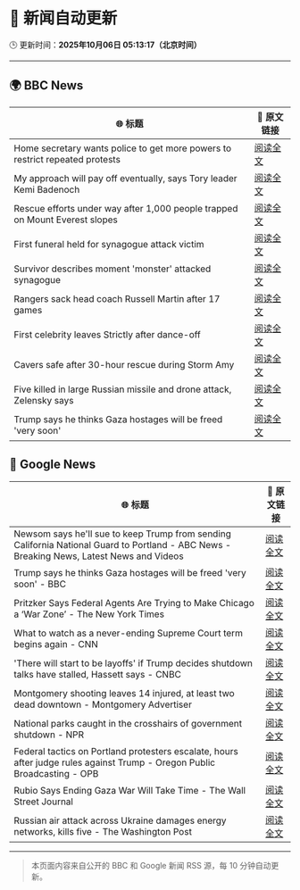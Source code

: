 # 🧠 新闻自动更新

🕒 更新时间：**2025年10月06日 05:13:17（北京时间）**

---

## 🌍 BBC News

| 🌐 标题 | 🔗 原文链接 |
|--------|-------------|
| Home secretary wants police to get more powers to restrict repeated protests | [阅读全文](https://www.bbc.com/news/articles/c24rmdngrrjo?at_medium=RSS&at_campaign=rss) |
| My approach will pay off eventually, says Tory leader Kemi Badenoch | [阅读全文](https://www.bbc.com/news/articles/c1l81766g2qo?at_medium=RSS&at_campaign=rss) |
| Rescue efforts under way after 1,000 people trapped on Mount Everest slopes | [阅读全文](https://www.bbc.com/news/articles/cj4ykkgxqwko?at_medium=RSS&at_campaign=rss) |
| First funeral held for synagogue attack victim | [阅读全文](https://www.bbc.com/news/articles/cx2r51x17jpo?at_medium=RSS&at_campaign=rss) |
| Survivor describes moment 'monster' attacked synagogue | [阅读全文](https://www.bbc.com/news/articles/cly05lekyrvo?at_medium=RSS&at_campaign=rss) |
| Rangers sack head coach Russell Martin after 17 games | [阅读全文](https://www.bbc.com/sport/football/articles/c4gwrplwyz8o?at_medium=RSS&at_campaign=rss) |
| First celebrity leaves Strictly after dance-off | [阅读全文](https://www.bbc.com/news/articles/c20zeyynnrgo?at_medium=RSS&at_campaign=rss) |
| Cavers safe after 30-hour rescue during Storm Amy | [阅读全文](https://www.bbc.com/news/articles/cly6x3xvyy0o?at_medium=RSS&at_campaign=rss) |
| Five killed in large Russian missile and drone attack, Zelensky says | [阅读全文](https://www.bbc.com/news/articles/czjvlgzmp4wo?at_medium=RSS&at_campaign=rss) |
| Trump says he thinks Gaza hostages will be freed 'very soon' | [阅读全文](https://www.bbc.com/news/articles/cj3y6g43248o?at_medium=RSS&at_campaign=rss) |

## 📰 Google News

| 🌐 标题 | 🔗 原文链接 |
|--------|-------------|
| Newsom says he'll sue to keep Trump from sending California National Guard to Portland - ABC News - Breaking News, Latest News and Videos | [阅读全文](https://news.google.com/rss/articles/CBMiqgFBVV95cUxQWkdmcnVWTEdTZ0hvX041Y1ZfMm5EdUwxV3BtV1p4anZSRkVTdml0M3hPekZkOUlISHRrMGxtVDNYMUk0bmVzQzc1X2dQUWtaNURaSGUzc2NCYnBIRkE2bS1SSFFnSlgzRnpBbGRHc0RvYk9rS1U0TDdOcExUX1VUd1k3Q1hwZG9HaVhNQjdQZkpyUWVNUDQ3OXBBZ0NyaE5QbzdhZzkyUUUwd9IBrwFBVV95cUxNWVBHT01HZTlwaVhtOUdnc1RlR2hBdkJvakMwaFJldmhFeWRjTDVFNVNidlBBUEphQWcybzljekhCazFOOWVaTF9XNHFEZVdlV01IVjBmQVRjTm9neXc5cGpLMWU5RHBpM2NLTklRNUp3aEMwbFUwSE1IMWJ4MWFBTEdvYnFWWlEwVWtEZmQ1eDJKSW5WYTluaEhqV3lVNElFYndTdDZ0cExWTVpEdVpz?oc=5) |
| Trump says he thinks Gaza hostages will be freed 'very soon' - BBC | [阅读全文](https://news.google.com/rss/articles/CBMiWkFVX3lxTFBmMXJtSVpIYU1OS3Atc2lnT0lUSm83UFRTMDdwQ3pFWmxyZkhiMGRGRFBFQUEyeTI4WnQ2TEUxeURLeVhTV1NydXJnSWU3NENxdi1mMEFLU2VSZ9IBX0FVX3lxTE5MeUk0cXd4X3J4TWtZbk90Z2RUenFIc19jS1ZzeWJZV2stODRKV2xDMXZiUFZYM3B4dWNYaTdwdmFtbGdxMWk3alVJYjRHYjd1TlgwZ21LZExTSEZOdy1N?oc=5) |
| Pritzker Says Federal Agents Are Trying to Make Chicago a ‘War Zone’ - The New York Times | [阅读全文](https://news.google.com/rss/articles/CBMihwFBVV95cUxPRVJvY3p4eFpvYnJ0SFU4R09IZkktLVRVVEszUEZXSW1vZXFwWlFTZVcxYlNRb2MwU0Y4NFFTZ0N0RVVrU3hBRDJjUWUyanVndGFtLVowSDFoSkRGaWZMY3A2aXNCNWZNN0xoZHFUNm5MakphelI0TUJhdjlab1JRSjNGclk0cFU?oc=5) |
| What to watch as a never-ending Supreme Court term begins again - CNN | [阅读全文](https://news.google.com/rss/articles/CBMipgFBVV95cUxQcWJ0UG1ycml4QjhnWGpBMHNnbU16SHhhV2s1ckV6YmV5cFAyLXBqVF9EYjJpaE9SZWxzSmxnaW90S3M5Zm5wRkNVTXpJRnVBa0ZfQTk4cHlSRHdfcmY5czNhZmZyRmcxWGVqUWk5ZWdLdFg4bjJFdzhlWWlnUGhLYXhCS1g4MEFOOHh4UmRqRTRGOHU2YVdUSk5mZkhldVBJdDVla0tR?oc=5) |
| 'There will start to be layoffs' if Trump decides shutdown talks have stalled, Hassett says - CNBC | [阅读全文](https://news.google.com/rss/articles/CBMijgFBVV95cUxOa04yb19aMGpJbmxkc2lpenFjZmdMNTlmekVpblJGSjdPMmJaREtfYTNQLWlaaFRlbHY2cGpnck81SDBiZllXakhMVUt5UzZkVjRfbGxkdjFZcXI5YjZ0aUZ1cURfODZUazgwVFppTGhOX2VuQjNmRXU5eGV6bVhBUmszRnR0ZVJLc1UyMVVR0gGTAUFVX3lxTE1Ea2g1bDdtbDZZb21vOWduVU4wYU9qS2ZobzZjU1BmLTF2TVJLUUR6RWdxWVlEZ200NWdCR1gyb2Z0RUJyOXZRanY2VklHRFB6SHlub0Fabk8zUGFvSDRKeUw3X0IyejhoejJsS3ZvZEtxSm5jME1ITmY3ZWZkZC1YNnJ0RWs4RFhtTU1uZ2NGTHFWZw?oc=5) |
| Montgomery shooting leaves 14 injured, at least two dead downtown - Montgomery Advertiser | [阅读全文](https://news.google.com/rss/articles/CBMi0AFBVV95cUxQQkNmbktWamRLS3ZlMjVHQktDZFpJUjFIZ09ZU296VWxRNldncEJsTmM0NWtWZk5ZWEIwdndQRXc4SWZkLUlUNlpQaXRnR1hzamxoQ3QzTXdicTd3S3VrVXlUU2g4WnZxazQyOGEzSlhyNDFFRm56RVhCWEhWYW4wY3VsLWU2VHdLTXdsNTRqSDFxM3Y3dUtna2RuQ3JSclFVa0NuQmFkUm5OMWlzQUhaTEhHZmRqZi0yVXVwS0Q4RlloN19JUndxRHRQTUhWSmlo?oc=5) |
| National parks caught in the crosshairs of government shutdown - NPR | [阅读全文](https://news.google.com/rss/articles/CBMihgFBVV95cUxQTm0yQWhFVFVsT3dtWHpNU1Qtem5BTXhOekxISlRDbkRrU3RXRFVRWEo0OWRJcnVKeGNkYVRrNGw0ZFFod3BTZjhSdk45Zy1vMDEtVDN0ODBvY3BiSG14cWUwNTN1ZHpUZEtNZVMtZ29ZRGNNQjVVSUdoR2Y2bXc0ZWcyMndVQQ?oc=5) |
| Federal tactics on Portland protesters escalate, hours after judge rules against Trump - Oregon Public Broadcasting - OPB | [阅读全文](https://news.google.com/rss/articles/CBMiuAFBVV95cUxQVzl3VjRqdFBNMlN5bWpxdTJncEhaaEpjbERYVlFkQzVsc2E2Ukt1SW1tT0p3YnJCcnBZLWtjTXNFVnN5Q21mSlZtNFBJbU5kdkNpS1J1NHpFUUh3enF3cUJZTGhHRXdjMFB5U2pxdFhOcXVuVDZpSWdzQUFISWVlM19TVFV3Zk5UdWx1VjhIM0djakRQenFmN1U2WjZVTkVVMy0tTnY0UmcwU2stUmNyTk5HM0wxUG5q?oc=5) |
| Rubio Says Ending Gaza War Will Take Time - The Wall Street Journal | [阅读全文](https://news.google.com/rss/articles/CBMiqwFBVV95cUxPdnJGME5saUZIQjJ1SHdNWERnMkEwZFlodjJ3bC1iMFpLWk5qdXFFNklIZmlKYkdZUDZERnUyS3Fnam90TXhjbGFLNGRkNXVzMWZTcXFLeWlYOU5ZelNtRHlrclpXRVgzbGdjVjhsd3VGWWFUbnBTaVJxdk1UY2RXYWU3ek9HWkUxT280eWZvaFRxMzViWkdGbzE0RDZ5TWdjWEJiTXZpNXlNQ28?oc=5) |
| Russian air attack across Ukraine damages energy networks, kills five - The Washington Post | [阅读全文](https://news.google.com/rss/articles/CBMigwFBVV95cUxNQlJKNF9LWElGOV9jcVMzOGZNQWVJai1CWktXWDIyNWxkTVp0Sklkc0c3LU5DeV9CaXB5OXhuWW9QYWtlZ0xKeXFvb1hqRHcwZ2FXSEhETWJXV2tvT1plT1dzaHhUWU5KV184c19kWFJUS042SjBFa3N3dmRlbUEtZXRPRQ?oc=5) |

---
> 本页面内容来自公开的 BBC 和 Google 新闻 RSS 源，每 10 分钟自动更新。